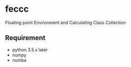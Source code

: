 # feccc
Floating point Environment and Calculating Class Collection
## Requirement
- python 3.5.x later
- numpy
- numba

